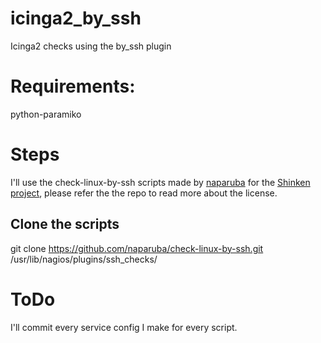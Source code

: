 # icinga2_by_ssh
Icinga2 checks using the by_ssh plugin

# Requirements:
python-paramiko

# Steps
I'll use the check-linux-by-ssh scripts made by [naparuba](https://github.com/naparuba) for the [Shinken project](http://www.shinken-monitoring.org/), please refer the the repo to read more about the license.

## Clone the scripts

git clone https://github.com/naparuba/check-linux-by-ssh.git /usr/lib/nagios/plugins/ssh_checks/

# ToDo
I'll commit every service config I make for every script.
